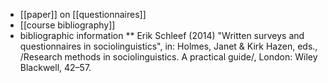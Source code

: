 * [[paper]] on [[questionnaires]]
* [[course bibliography]]
* bibliographic information
** Erik Schleef (2014) "Written surveys and questionnaires in sociolinguistics", in: Holmes, Janet & Kirk Hazen, eds., /Research methods in sociolinguistics. A practical guide/, London: Wiley Blackwell, 42–57.